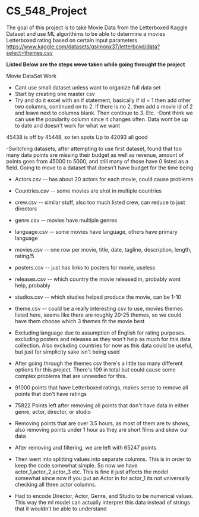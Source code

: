 # CS_548_Project
The goal of this project is to take Movie Data from the Letterboxed Kaggle Dataset and use ML algorithims to be able to determine a movies Letterboxed rating based on certain input parameters
https://www.kaggle.com/datasets/gsimonx37/letterboxd/data?select=themes.csv


**Listed Below are the steps weve taken while going throught the project**

Movie DataSet Work

- Cant use small dataset unless want to organize full data set
- Start by creating one master csv
- Try and do it excel with an if statement, basically if id = 1 then add other two columns, continued on to 2. If there is no 2, then add a movie id of 2 and leave next to columns blank. Then continue to 3. Etc.
-Dont think we can use the popularity column since it changes often. Data wont be up to date and doesn't work for what we want

45438 is off by 45448, so ten spots
Up to 42093 all good


-Switching datasets, after attempting to use first dataset, found that too many data points are missing their budget as well as revenue, amount of points goes from 45000 to 5000, and still many of those have 0 listed as a field. Going to move to a dataset that doesn't have budget for the time being

- Actors.csv -- has about 20 actors for each movie, could cause problems
- Countries.csv -- some movies are shot in multiple countries
- crew.csv -- similar stuff, also too much listed crew, can reduce to just directors
- genre.csv -- movies have multiple genres
- language.csv -- some movies have language, others have primary language 
- movies.csv -- one row per movie, title, date, tagline, description, length, rating/5
- posters.csv -- just has links to posters for movie, useless
- releases.csv -- which country the movie released in, probably wont help, probably
- studios.csv -- which studies helped produce the movie, can be 1-10
- theme.csv -- could be a really interesting csv to use, movies themes listed here, seems like there are roughly 20-25 themes, so we could have them choose which 3 themes fit the movie best

- Excluding language due to assumption of English for rating purposes. excluding posters and releases as they won't help as much for this data collection. Also excluding countries for now as this data could be useful, but just for simplicity sake isn't being used

- After going through the themes csv there's a little too many different options for this project. There's 109 in total but could cause some complex problems that are unneeded for this.

- 91000 points that have Letterboxed ratings, makes sense to remove all points that don't have ratings

- 75822 Points left after removing all points that don't have data in either genre, actor, director, or studio

- Removing points that are over 3.5 hours, as most of them are tv shows, also removing points under 1 hour as they are short films and skew our data

- After removing and filtering, we are left with 65247 points

- Then went into splitting values into separate columns. This is in order to keep the code somewhat simple. So now we have actor_1,actor_2,actor_3 etc. This is fine it just affects the model somewhat since now if you put an Actor in for actor_1 its not universally checking all three actor columns. 

- Had to encode Director, Actor, Genre, and Studio to be numerical values. This way the ml model can actually interpret this data instead of strings that it wouldn't be able to understand
